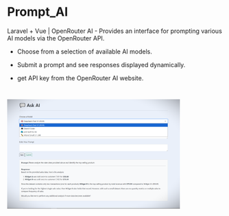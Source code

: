 # Prompt_AI
Laravel + Vue | OpenRouter AI - 
Provides an interface for prompting various AI models via the OpenRouter API.

- Choose from a selection of available AI models.

- Submit a prompt and see responses displayed dynamically.

- get API key from the OpenRouter AI website.


<br/>

<img src="prompt_AI.png" alt="screenshot" style="width: 80%; margin: 10px auto;">
